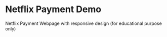 # Netflix Payment Demo
Netflix Payment Webpage with responsive design (for educational purpose only)<br>
